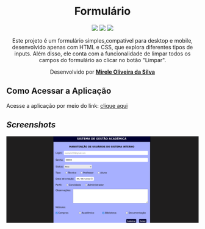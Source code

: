 <div align="center">
  <h1>Formulário</h1>
    <img src="http://img.shields.io/static/v1?label=CSS3&message=ES6&color=yellow&style=for-the-badge&logo=CSS3"/>
    <img src="http://img.shields.io/static/v1?label=HTML5&message=ES6&color=yellow&style=for-the-badge&logo=HTML5"/>
    <img src="http://img.shields.io/static/v1?label=LICENSE-MIT&message=ES6&color=yellow&style=for-the-badge&logo=LICENSE-MIT"/> 
    <br>
<p>Este projeto é um formulário simples,compatível para desktop e mobile, desenvolvido apenas com HTML e CSS, que explora diferentes tipos de inputs. Além disso, ele conta com a funcionalidade de limpar todos os campos do formulário ao clicar no botão "Limpar".</p>
<p>Desenvolvido por <a target="_blank" rel="external" href="https://github.com/MegMinnie/"><strong>Mirele Oliveira da Silva</strong></a>
 </p></p>
 </div>

<div align="left">
  
  ## Como Acessar a Aplicação
<p>Acesse a aplicação por meio do link: <a href="megminnie.github.io/Formulario/"_blank">clique aqui</a></p>

## *Screenshots*
  ![Tela](assets/form.png)
</div>
